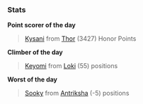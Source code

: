 

### Stats

**Point scorer of the day**
>[Kysani](/#/character/Thor/1609639) from [Thor](/#/ranking/Thor)  (3427) Honor Points


**Climber of the day**
>[Keyomi](/#/character/Loki/512634) from [Loki](/#/ranking/Loki)  (55) positions


**Worst of the day**
>[Sooky](/#/character/Antriksha/569792) from [Antriksha](/#/ranking/Antriksha)  (-5) positions


